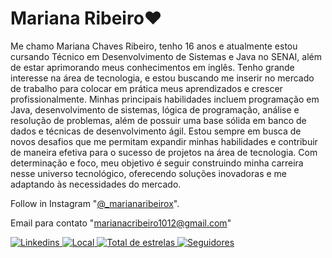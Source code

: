 # Mariana Ribeiro❤️

Me chamo Mariana Chaves Ribeiro, tenho 16 anos e atualmente estou cursando Técnico em Desenvolvimento de Sistemas e Java no SENAI, além de estar aprimorando meus conhecimentos em inglês. Tenho grande interesse na área de tecnologia, e estou buscando me inserir no mercado de trabalho para colocar em prática meus aprendizados e crescer profissionalmente.
Minhas principais habilidades incluem programação em Java, desenvolvimento de sistemas, lógica de programação, análise e resolução de problemas, além de possuir uma base sólida em banco de dados e técnicas de desenvolvimento ágil. Estou sempre em busca de novos desafios que me permitam expandir minhas habilidades e contribuir de maneira efetiva para o sucesso de projetos na área de tecnologia.
Com determinação e foco, meu objetivo é seguir construindo minha carreira nesse universo tecnológico, oferecendo soluções inovadoras e me adaptando às necessidades do mercado.

Follow in Instagram "[@_marianaribeirox](https://www.instagram.com/_marianaribeirox/)".

Email para contato "marianacribeiro1012@gmail.com"

<p align="left">
    <a href="https://www.linkedin.com/in/mariana-ribeiro-576443352/">
        <img 
            alt="Linkedins" 
            title="Meu Linkedin" 
            src="https://custom-icon-badges.demolab.com/badge/-Meu%20Linkedin-blue?style=for-the-badge&logoColor=white&logo=repo"
        />
    </a>
    <a href="">
        <img 
            alt="Local" 
            title="Localização" 
            src="https://custom-icon-badges.demolab.com/badge/São Paulo-BR-purple?style=for-the-badge&logo=location&logoColor=white"
        />
    </a> 
    <a href="https://github.com/raulportolopes?tab=repositories&sort=stargazers">
        <img 
            alt="Total de estrelas" 
            title="Total de estrelas GitHub" 
            src="https://custom-icon-badges.demolab.com/github/stars/raulportolopes?color=55960c&style=for-the-badge&labelColor=488207&logo=star&label=estrelas"
        />
    </a>
    <a href="https://github.com/raulportolopes?tab=followers">
        <img 
            alt="Seguidores" 
            title="Me siga no GitHub" 
            src="https://custom-icon-badges.demolab.com/github/followers/raulportolopes?color=236ad3&labelColor=1155ba&style=for-the-badge&logo=github&label=Seguidores&logoColor=white"


